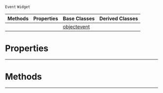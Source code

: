  `Event` `Widget`



|Methods|Properties|Base Classes|Derived Classes|
|---|---|---|---|
| | |[objectevent](https://github.com/ZilchEngine/ZilchDocs/blob/master/code_reference/class_reference/objectevent.markdown)| |


 #  Properties


---  
 #  Methods


---  
 

 